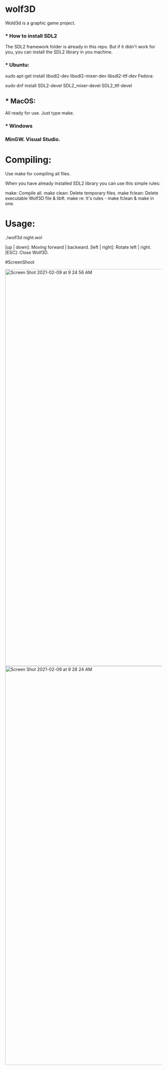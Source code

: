 # wolf3D

Wold3d is a graphic game project.

<h3>* How to install SDL2 </h3>
The SDL2 framework folder is already in this repo. But if it didn't work for you, you can install the SDL2 library in you machine.

<h3>* Ubuntu:</h3>

sudo apt-get install libsdl2-dev libsdl2-mixer-dev libsdl2-ttf-dev
Fedora:

sudo dnf install SDL2-devel SDL2_mixer-devel SDL2_ttf-devel
<h2>* MacOS:</h2>

All ready for use. Just type make.

<h3>* Windows<h3>

MinGW.
Visual Studio.

# Compiling:
Use make for compiling all files.

When you have already installed SDL2 library you can use this simple rules:

make: Compile all.
make clean: Delete temporary files.
make fclean: Delete executable Wolf3D file & libft.
make re: It's rules - make fclean & make in one.

# Usage:
./wolf3d night.wol

[up | down]: Moving forward | backward.
[left | right]: Rotate left | right.
[ESC]: Close Wolf3D.

#ScreenShoot

<img width="1275" alt="Screen Shot 2021-02-09 at 9 24 56 AM" src="https://user-images.githubusercontent.com/36717755/107337572-d7af8e00-6aba-11eb-8dc8-efed31ffed1b.png">

<img width="1281" alt="Screen Shot 2021-02-09 at 9 28 24 AM" src="https://user-images.githubusercontent.com/36717755/107337587-db431500-6aba-11eb-820a-fa3301d2669e.png">
